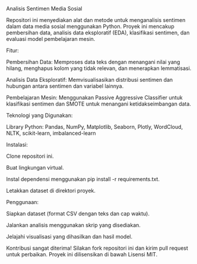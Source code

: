 Analisis Sentimen Media Sosial

Repositori ini menyediakan alat dan metode untuk menganalisis sentimen dalam data media sosial menggunakan Python. Proyek ini mencakup pembersihan data, analisis data eksploratif (EDA), klasifikasi sentimen, dan evaluasi model pembelajaran mesin.

Fitur:

Pembersihan Data: Memproses data teks dengan menangani nilai yang hilang, menghapus kolom yang tidak relevan, dan menerapkan lemmatisasi.

Analisis Data Eksploratif: Memvisualisasikan distribusi sentimen dan hubungan antara sentimen dan variabel lainnya.

Pembelajaran Mesin: Menggunakan Passive Aggressive Classifier untuk klasifikasi sentimen dan SMOTE untuk menangani ketidakseimbangan data.

Teknologi yang Digunakan:

Library Python: Pandas, NumPy, Matplotlib, Seaborn, Plotly, WordCloud, NLTK, scikit-learn, imbalanced-learn

Instalasi:

Clone repositori ini.

Buat lingkungan virtual.

Instal dependensi menggunakan pip install -r requirements.txt.

Letakkan dataset di direktori proyek.

Penggunaan:

Siapkan dataset (format CSV dengan teks dan cap waktu).

Jalankan analisis menggunakan skrip yang disediakan.

Jelajahi visualisasi yang dihasilkan dan hasil model.

Kontribusi sangat diterima! Silakan fork repositori ini dan kirim pull request untuk perbaikan. Proyek ini dilisensikan di bawah Lisensi MIT.

